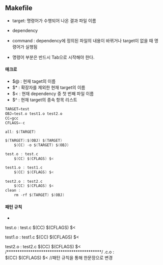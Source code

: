 ## Makefile
* target: 명령어가 수행되어 나온 결과 파일 이름
* dependency
* command : dependency에 정의된 파일의 내용이 바뀌거나 target이 없을 때 명령어가 실행됨

* 명령어 부분은 반드시 Tab으로 시작해야 한다.
#### 매크로
* $@ : 현재 taget의 이름
* $* : 확장자를 제외한 현재 target의 이름
* $< : 현재 dependency 중 첫 번째 파일 이름
* $^ : 현재 target의 종속 항목 리스트

```c
TARGET=test
OBJ=test.o test1.o test2.o
CC=gcc
CFLAGS=-c

all: $(TARGET)

$(TARGET):$(OBJ) $(TARGET)
    $(CC) -o $(TARGET) $(OBJ)

test.o : test.c
    $(CC) $(CFLAGS) $<

test1.o : test1.c
    $(CC) $(CFLAGS) $<
    
test2.o : test2.c
    $(CC) $(CFLAGS) $<
clean :
    rm -rf $(TARGET) $(OBJ)

```
#### 패턴 규칙
* ```c
test.o : test.c
    $(CC) $(CFLAGS) $<

test1.o : test1.c
    $(CC) $(CFLAGS) $<
    
test2.o : test2.c
    $(CC) $(CFLAGS) $<
/********************************************/
.c.o :  
  $(CC) $(CFLAGS) $<          //패턴 규칙을 통해 한문장으로 변경 
```
